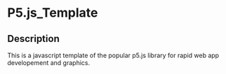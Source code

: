 # P5.js_Template

## Description

This is a javascript template of the popular p5.js library for rapid web app developement and graphics.
